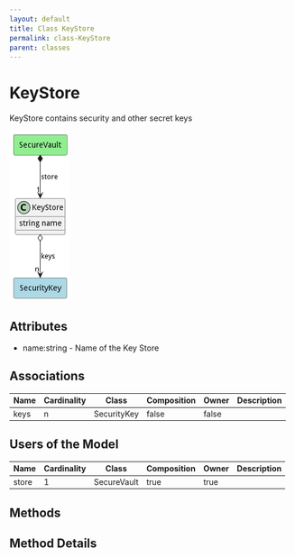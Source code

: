 ```yaml
---
layout: default
title: Class KeyStore
permalink: class-KeyStore
parent: classes
---
```


# KeyStore

KeyStore contains security and other secret keys

![Logical Diagram](./logical.png)

## Attributes

* name:string - Name of the Key Store


## Associations

| Name | Cardinality | Class | Composition | Owner | Description |
| --- | --- | --- | --- | --- | --- |
| keys | n | SecurityKey | false | false |  |



## Users of the Model

| Name | Cardinality | Class | Composition | Owner | Description |
| --- | --- | --- | --- | --- | --- |
| store | 1 | SecureVault | true | true |  |





## Methods


<h2>Method Details</h2>
    

